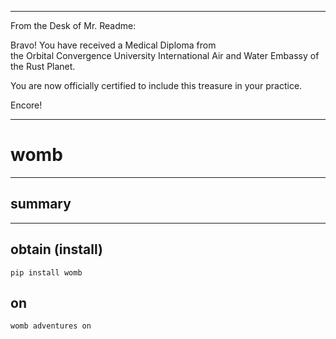 




******

From the Desk of Mr. Readme:

Bravo!  You have received a Medical Diploma from   
the Orbital Convergence University International Air 
and Water Embassy of the Rust Planet.  

You are now officially certified to include this 
treasure in your practice.

Encore!

******


# womb

---

## summary
		
		
---		
		
## obtain (install)
```
pip install womb
```

## on
```
womb adventures on
```